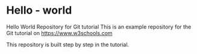 # Hello - world

Hello World Repository for Git tutorial
This is an example repository for the Git tutorial on https://www.w3schools.com


This repository is built step by step in the tutorial.
